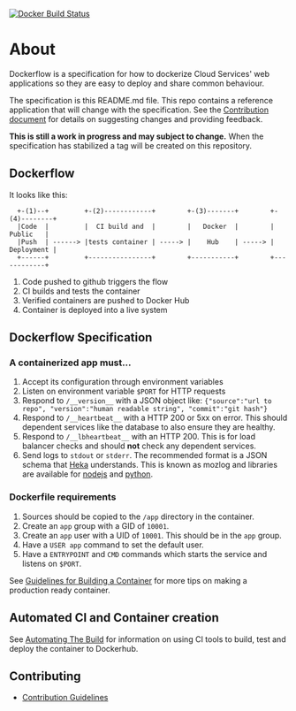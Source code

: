 [![Docker Build Status](https://circleci.com/gh/mozilla-services/Dockerflow/tree/master.svg?style=shield&circle-token=c7c606e039cdccd2380782672ac12b2e85550295)](https://circleci.com/gh/mozilla-services/Dockerflow)


# About

Dockerflow is a specification for how to dockerize Cloud Services' web applications so they are easy to deploy and share common behaviour. 

The specification is this README.md file. This repo contains a reference application that will change with the specification. See the [Contribution document](CONTRIBUTE.md) for details on suggesting changes and providing feedback.

**This is still a work in progress and may subject to change.** When the specification has stabilized a tag will be created on this repository.

## Dockerflow

It looks like this: 

````
  +-(1)--+         +-(2)------------+        +-(3)-------+        +-(4)--------+
  |Code  |         |  CI build and  |        |   Docker  |        |   Public   |
  |Push  | ------> |tests container | -----> |    Hub    | -----> | Deployment |
  +------+         +----------------+        +-----------+        +------------+

````

1. Code pushed to github triggers the flow
2. CI builds and tests the container
3. Verified containers are pushed to Docker Hub
4. Container is deployed into a live system

## Dockerflow Specification

### A containerized app must...

1. Accept its configuration through environment variables
1. Listen on environment variable `$PORT` for HTTP requests
1. Respond to `/__version__` with a JSON object like: `{"source":"url to repo", "version":"human readable string", "commit":"git hash"}`
1. Respond to `/__heartbeat__` with a HTTP 200 or 5xx on error. This should dependent services like the database to also ensure they are healthy.
1. Respond to `/__lbheartbeat__` with an HTTP 200. This is for load balancer checks and should **not** check any dependent services.
1. Send logs to `stdout` or `stderr`. The recommended format is a JSON schema that [Heka](https://github.com/mozilla-services/heka) understands. This is known as mozlog and libraries are available for [nodejs](https://www.npmjs.com/package/mozlog) and [python](https://github.com/mozilla-services/mozservices/blob/master/mozsvc/util.py#L106).

### Dockerfile requirements

1. Sources should be copied to the `/app` directory in the container.
1. Create an `app` group with a GID of `10001`.
1. Create an `app` user with a UID of `10001`. This should be in the `app` group.
1. Have a `USER app` command to set the default user.
1. Have a `ENTRYPOINT` and `CMD` commands which starts the service and listens on `$PORT`.

See [Guidelines for Building a Container](docs/building-container.md) for more tips on making a production ready container.

## Automated CI and Container creation

See [Automating The Build](docs/automating-build.md) for information on using CI tools to build, test and deploy the container to Dockerhub.

## Contributing
* [Contribution Guidelines](CONTRIBUTE.md)






